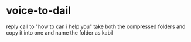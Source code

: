 # voice-to-dail
reply call to "how to can i help you"
take both the compressed folders and copy it into one
and name the folder as kabil
